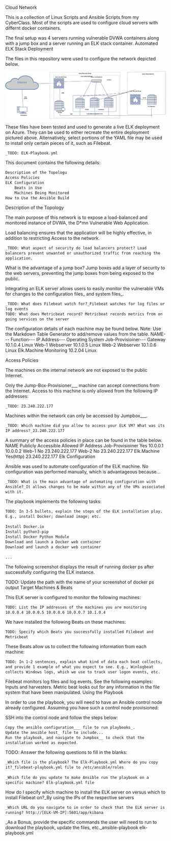 Cloud Network

This is a collection of Linux Scripts and Ansible Scripts from my CyberClass. Most of the scripts are used to configure cloud servers with differnt docker containers.

The final setup was 4 servers running vulnerable DVWA containers along with a jump box and a server running an ELK stack container.
Automated ELK Stack Deployment

The files in this repository were used to configure the network depicted below.

![alt text][logo]

[logo]: https://github.com/jeffreymartin7787/ELK-Stack-Project/blob/main/diagrams/Elk%20Machine.png "ELK Machine"


These files have been tested and used to generate a live ELK deployment on Azure. They can be used to either recreate the entire deployment pictured above. Alternatively, select portions of the YAML file may be used to install only certain pieces of it, such as Filebeat.

    _TODO: ELK-Playbook.yml

This document contains the following details:

    Description of the Topologu
    Access Policies
    ELK Configuration
        Beats in Use
        Machines Being Monitored
    How to Use the Ansible Build

Description of the Topology

The main purpose of this network is to expose a load-balanced and monitored instance of DVWA, the D*mn Vulnerable Web Application.

Load balancing ensures that the application will be highly effective, in addition to restricting Access to the network.

    _TODO: What aspect of security do load balancers protect? Load balancers prevent unwanted or unauthorized traffic from reaching the application.

What is the advantage of a jump box? Jump boxes add a layer of security to the web servers, preventing the jump boxes from being exposed to the public.

Integrating an ELK server allows users to easily monitor the vulnerable VMs for changes to the configuration files_ and system files_.

    _TODO: What does Filebeat watch for?_Filebeat watches for log files or log events
    TODO: What does Metricbeat record? Metricbeat records metrics from on going services on the server

The configuration details of each machine may be found below. Note: Use the Markdown Table Generator to add/remove values from the table.
<create table>
NAME--- 	Function--- 	IP Address--- 	Operating System
Job-Provisioiner--- 	Gateway 	10.1.0.4 	Linux
Web-1 	Webserver 	10.1.0.5 	Linux
Web-2 	Webserver 	10.1.0.6 	Linux
Elk.Machine 	Monitoring 	10.2.04 	Linux


Access Policies

The machines on the internal network are not exposed to the public Internet.

Only the Jump-Box-Provisioner___ machine can accept connections from the Internet. Access to this machine is only allowed from the following IP addresses:

    _TODO: 23.240.222.177

Machines within the network can only be accessed by Jumpbox___.

    _TODO: Which machine did you allow to access your ELK VM? What was its IP address?_23.240.222.177

A summary of the access policies in place can be found in the table below.
NAME 	Publicly Accessible 	Allowed IP Address
Job-Provisioiner 	Yes 	10.0.0.1 10.0.0.2
Web-1 	No 	23.240.222.177
Web-2 	No 	23.240.222.177
Elk.Machine	Yes(http) 	23.240.222.177
Elk Configuration

Ansible was used to automate configuration of the ELK machine. No configuration was performed manually, which is advantageous because...

    _TODO: What is the main advantage of automating configuration with Ansible?_It allows changes to be made within any of the VMs associated with it.

The playbook implements the following tasks:

    TODO: In 3-5 bullets, explain the steps of the ELK installation play. E.g., install Docker; download image; etc.

    Install Docker.io
    Install python3-pip
    Install Docker Python Module
    Download and launch a Docker web container
    Download and launch a docker web container

    ...

The following screenshot displays the result of running docker ps after successfully configuring the ELK instance.

TODO: Update the path with the name of your screenshot of docker ps output
Target Machines & Beats

This ELK server is configured to monitor the following machines:

    TODO: List the IP addresses of the machines you are monitoring 10.0.0.4 10.0.0.5 10.0.0.6 10.0.0.7 10.1.0.4

We have installed the following Beats on these machines:

    TODO: Specify which Beats you successfully installed Filebeat and Metricbeat

These Beats allow us to collect the following information from each machine:

    TODO: In 1-2 sentences, explain what kind of data each beat collects, and provide 1 example of what you expect to see. E.g., Winlogbeat collects Windows logs, which we use to track user logon events, etc.

Filebeat monitors log files and log events. See the following examples: Inputs and harvesters. Metric beat looks out for any information in the file system that have been manipulated.
Using the Playbook

In order to use the playbook, you will need to have an Ansible control node already configured. Assuming you have such a control node provisioned:

SSH into the control node and follow the steps below:

    Copy the ansible configuration___ file to run playbooks_.
    Update the ansible host_ file to include...
    Run the playbook, and navigate to Jumpbox__ to check that the installation worked as expected.

TODO: Answer the following questions to fill in the blanks:

    _Which file is the playbook? The Elk-Playbook.yml Where do you copy it?_filebeat-playbook.yml file to /etc/ansible/roles

    _Which file do you update to make Ansible run the playbook on a specific machine? Elk-playbook.yml file

How do I specify which machine to install the ELK server on versus which to install Filebeat on?_By using the IPs of the respective servers

    _Which URL do you navigate to in order to check that the ELK server is running? http://[ELK-VM-IP]:5601/app/kibana

_As a Bonus, provide the specific commands the user will need to run to download the playbook, update the files, etc._ansible-playbook elk-playbook.yml